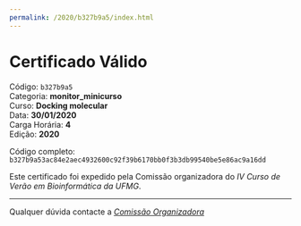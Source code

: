 ```yaml
---
permalink: /2020/b327b9a5/index.html
---
```


# Certificado Válido

Código: `b327b9a5`<br>
Categoria: **monitor_minicurso**<br>
Curso: **Docking molecular**<br>
Data: **30/01/2020**<br>
Carga Horária: **4**<br>
Edição: **2020**<br>


Código completo: `b327b9a53ac84e2aec4932600c92f39b6170bb0f3b3db99540be5e86ac9a16dd`


Este certificado foi expedido pela Comissão organizadora do *IV Curso de Verão em Bioinformática da UFMG*.

----

Qualquer dúvida contacte a [_Comissão Organizadora_](<mailto:cursobioinfoufmg@gmail.com$subject=[Certificados]>)

